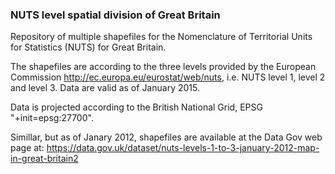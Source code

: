 ### NUTS level spatial division of Great Britain

Repository of multiple shapefiles for the Nomenclature of Territorial Units for Statistics (NUTS) for Great Britain.

The shapefiles are according to the three levels provided by the European Commission http://ec.europa.eu/eurostat/web/nuts, i.e. NUTS level 1, level 2 and level 3. Data are valid as of January 2015.

Data is projected according to the British National Grid, EPSG "+init=epsg:27700".

Simillar, but as of Janary 2012, shapefiles are available at the Data Gov web page at: https://data.gov.uk/dataset/nuts-levels-1-to-3-january-2012-map-in-great-britain2
